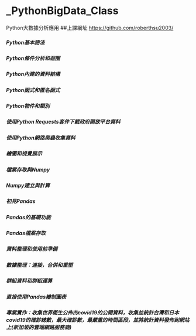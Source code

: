 # _PythonBigData_Class
Python大數據分析應用
##上課網址
https://github.com/roberthsu2003/

#####	Python基本語法	
#####	Python條件分析和迴圈		

#####	Python內建的資料結構	
#####	Python函式和匿名函式	

##### Python物件和類別			
#####	使用Python Requests套件下載政府開放平台資料	

##### 使用Python網路爬蟲收集資料	
##### 繪圖和視覺展示

#####	檔案存取與Numpy	
#####	Numpy建立與計算	

#####	初見Pandas		
#####	Pandas的基礎功能	

#####	Pandas檔案存取	
#####	資料整理和使用前準備	

#####	數據整理：連接，合併和重塑			
#####	群組資料和群組運算	

#####	直接使用Pandas繪制圖表	
#####	專案實作：收集世界衛生公佈的covid19的公開資料，收集並統計台灣和日本covid19的確診總數，最大確診數，最嚴重的時間區段，並將統計資料發佈到網站上(新加坡的雲端網路服務商)
